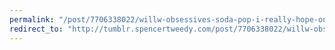 ```yaml
---
permalink: "/post/7706338022/willw-obsessives-soda-pop-i-really-hope-one"
redirect_to: "http://tumblr.spencertweedy.com/post/7706338022/willw-obsessives-soda-pop-i-really-hope-one"
---
```

